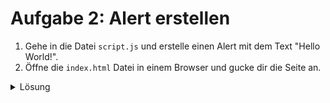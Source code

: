 # Aufgabe 2: Alert erstellen

1. Gehe in die Datei `script.js` und erstelle einen Alert mit dem Text "Hello World!".
2. Öffne die `index.html` Datei in einem Browser und gucke dir die Seite an.

<details>
<summary>Lösung</summary>

#### script.js

```js
alert("Hello World!");
```

</details>
